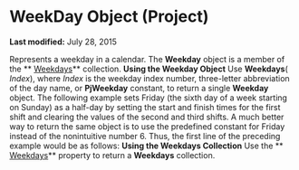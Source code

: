 
# WeekDay Object (Project)

 **Last modified:** July 28, 2015


Represents a weekday in a calendar. The  **Weekday** object is a member of the ** [Weekdays](757437a0-e2ff-0027-f044-87d1cb357f62.md)** collection.
 **Using the Weekday Object**
Use  **Weekdays**( _Index_), where  _Index_ is the weekday index number, three-letter abbreviation of the day name, or **PjWeekday** constant, to return a single **Weekday** object. The following example sets Friday (the sixth day of a week starting on Sunday) as a half-day by setting the start and finish times for the first shift and clearing the values of the second and third shifts.
A much better way to return the same object is to use the predefined constant for Friday instead of the nonintuitive number 6. Thus, the first line of the preceding example would be as follows:
 **Using the Weekdays Collection**
Use the  ** [Weekdays](4495a739-156b-8cda-d3d0-acbc56b767ff.md)** property to return a **Weekdays** collection.
